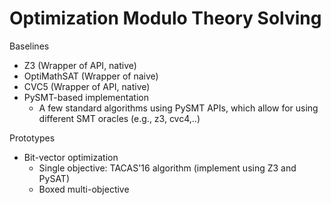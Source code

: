 # Optimization Modulo Theory Solving

Baselines
- Z3 (Wrapper of API, native)
- OptiMathSAT (Wrapper of naive)
- CVC5 (Wrapper of API, native)
- PySMT-based implementation
   - A few standard algorithms using PySMT APIs,
     which allow for using different SMT oracles (e.g., z3, cvc4,..)

Prototypes
- Bit-vector optimization
  - Single objective: TACAS'16 algorithm (implement using Z3 and PySAT)
  - Boxed multi-objective